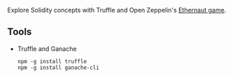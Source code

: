 Explore Solidity concepts with Truffle and Open Zeppelin's [Ethernaut game](https://ethernaut.openzeppelin.com/).

## Tools

 - Truffle and Ganache
   ```
   npm -g install truffle
   npm -g install ganache-cli
   ```

